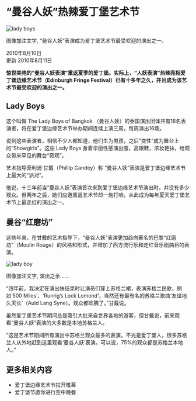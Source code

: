 # “曼谷人妖”热辣爱丁堡艺术节

![lady boys](https://ichef.bbci.co.uk/ace/ws/640/amz/worldservice/live/assets/images/2010/08/10/100810151256_ladyboy466.jpg.webp)

图像加注文字, “曼谷人妖”表演成为爱丁堡艺术节最受欢迎的演出之一。

2010年8月10日  
更新 2010年8月11日

**惊世美艳的“曼谷人妖表演”重返夏季的爱丁堡。实际上，“人妖表演”热辣亮相爱丁堡边缘艺术节（Edinburgh Fringe Festival）已有十多年之久，并且成为该艺术节最受欢迎的演出之一。**

## Lady Boys

这个叫做 The Lady Boys of Bangkok （曼谷人妖）的泰国演出团体共有16名表演者，将在爱丁堡边缘艺术节举办期间连续上演三周，每周演出16场。

说到这些表演者，相信不少人都知道，他们生为男孩，之后“变性”成为舞台上的“Showgirls”。这些 Lady Boys 身着华丽性感演出服，高跟鞋，浓妆艳抹，给观众带来罕见的舞台“奇观”。

艺术指导菲利浦·甘戴（Phillip Gandey）称 “曼谷人妖”表演是爱丁堡边缘艺术节上最大的“派对”。

他说，十三年前当“曼谷人妖”表演首次来到爱丁堡边缘艺术节演出时，并没有多少观众。但两年之后，她们应邀重返艺术节却一炮打响，从此成为每年夏天爱丁堡艺术节上最走红的演出之一。

## 曼谷“红磨坊”

这些年来，在甘戴的艺术指导下，“曼谷人妖”表演更加趋向著名的巴黎“红磨坊”（Moulin Rouge）的风格和形式，并增加了西方流行乐和走红音乐剧曲目的表演。

![lady boy](https://ichef.bbci.co.uk/ace/ws/640/amz/worldservice/live/assets/images/2010/08/10/100810150010_ladyboys_226x283_pa.jpg.webp)

图像加注文字, 演出之余......

“四年前，我决定在演出快结束时让演员们穿上苏格兰裙，表演苏格兰民歌，例如‘500 Miles’、‘Runrig’s Lock Lomond’，当然还有最有名的苏格兰歌曲‘友谊地久天长’（Auld Lang Syne）。观众都欢腾了。”甘戴说。

虽然爱丁堡艺术节期间总是吸引大批来自世界各地的游客，但甘戴说，前来观看“曼谷人妖”表演的大多数是本地苏格兰人。

“这是艺术节期间所有演出中苏格兰观众最多的表演。不光是爱丁堡人，很多苏格兰人从外地赶到这里观看‘曼谷人妖’表演。可以说，75%的观众都是苏格兰本地人。”

## 更多相关内容

- 爱丁堡边缘艺术节拉开帷幕
- 爱丁堡节邀你进行空中晚餐
